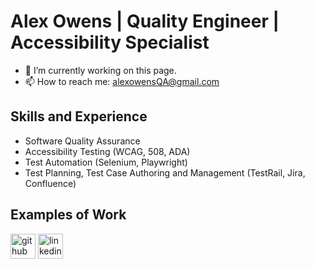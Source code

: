# Alex Owens | Quality Engineer | Accessibility Specialist
<!--![QA Engineer]() -->

- 🔭 I’m currently working on this page. 
- 📫 How to reach me: alexowensQA@gmail.com

## Skills and Experience
* Software Quality Assurance
* Accessibility Testing (WCAG, 508, ADA)
* Test Automation (Selenium, Playwright)
* Test Planning, Test Case Authoring and Management (TestRail, Jira, Confluence)
  

## Examples of Work
<!--<img src="" width="512" > -->

[<img src='https://cdn.jsdelivr.net/npm/simple-icons@3.0.1/icons/github.svg' alt='github' height='40'>](https://github.com/exzo-14)  [<img src='https://cdn.jsdelivr.net/npm/simple-icons@3.0.1/icons/linkedin.svg' alt='linkedin' height='40'>](https://www.linkedin.com/in/alex-owens-qa/)

<!--Markdown Tips:

To bolden the text, wrap it with two asterisks (*) (**word**)
To italisize the text, wrap it with one asterisk (*) (*word*)
To strikethrough the text, wrap it with two tildes (~) (~~word~~)
To make a link, place the link text in brackets and the url in parentheses ([link](http://example.com))
To make an example icon image, place an !, the alt text in brackets, and the url in parentheses (![github](/images/icon.png))
Learn more: https://guides.github.com/features/mastering-markdown/
<!--
**exzo-14/exzo-14** is a ✨ _special_ ✨ repository because its `README.md` (this file) appears on your GitHub profile.

Here are some ideas to get you started:

- 🔭 I’m currently working on ...
- 🌱 I’m currently learning ...
- 👯 I’m looking to collaborate on ...
- 🤔 I’m looking for help with ...
- 💬 Ask me about ...
- 📫 How to reach me: ...
- 😄 Pronouns: ...
- ⚡ Fun fact: ...
-->
